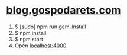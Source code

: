 # [blog.gospodarets.com](https://blog.gospodarets.com/)

1. $ [sudo] npm run gem-install
1. $ npm install
1. $ npm start
1. Open [localhost:4000](http://localhost:4000/)
